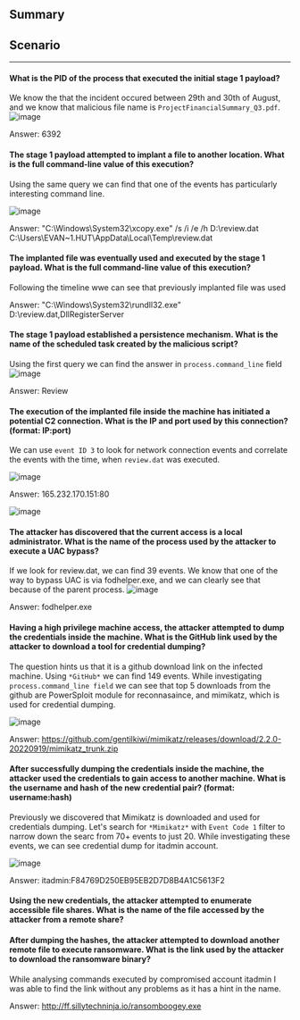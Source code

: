 ## Summary
## Scenario

---

#### What is the PID of the process that executed the initial stage 1 payload?

We know the that the incident occured between 29th and 30th of August, and we know that malicious file name is `ProjectFinancialSummary_Q3.pdf`. 
![image](https://github.com/user-attachments/assets/86690089-b95e-44a3-8c87-cb6618be09aa)

Answer: 6392

#### The stage 1 payload attempted to implant a file to another location. What is the full command-line value of this execution?

Using the same query we can find that one of the events has particularly interesting command line.

![image](https://github.com/user-attachments/assets/cb8da41a-25d2-46db-9689-0d8ac42f924c)

Answer: "C:\Windows\System32\xcopy.exe" /s /i /e /h D:\review.dat C:\Users\EVAN~1.HUT\AppData\Local\Temp\review.dat

#### The implanted file was eventually used and executed by the stage 1 payload. What is the full command-line value of this execution?

Following the timeline wwe can see that previously implanted file was used

Answer: "C:\Windows\System32\rundll32.exe" D:\review.dat,DllRegisterServer

#### The stage 1 payload established a persistence mechanism. What is the name of the scheduled task created by the malicious script?

Using the first query we can find the answer in `process.command_line` field![image](https://github.com/user-attachments/assets/4643df1f-d0f5-4302-8d38-f06d98aabfb8)

Answer: Review

#### The execution of the implanted file inside the machine has initiated a potential C2 connection. What is the IP and port used by this connection? (format: IP:port)

We can use `event ID 3` to look for network connection events and correlate the events with the time, when `review.dat` was executed.

![image](https://github.com/user-attachments/assets/e0eb6ac9-4387-46bf-ae09-f27560d73620)

Answer: 165.232.170.151:80

![image](https://github.com/user-attachments/assets/70f428c3-252f-4370-8ad4-cb25c8ff67b7)

#### The attacker has discovered that the current access is a local administrator. What is the name of the process used by the attacker to execute a UAC bypass?

If we look for review.dat, we can find 39 events. We know that one of the way to bypass UAC is via fodhelper.exe, and we can clearly see that because of the parent process.
![image](https://github.com/user-attachments/assets/307c9322-00fb-4acd-ab1d-c7e4aa55c5b6)

Answer: fodhelper.exe

#### Having a high privilege machine access, the attacker attempted to dump the credentials inside the machine. What is the GitHub link used by the attacker to download a tool for credential dumping?

The question hints us that it is a github download link on the infected machine. Using `*GitHub*` we can find 149 events. While investigating `process.command_line field` we can see that top 5 downloads from the github are PowerSploit module for reconnasaince, and mimikatz, which is used for credential dumping.
   
![image](https://github.com/user-attachments/assets/a72ccb8b-25ac-40c5-806f-0dcd8ee50594)

Answer: https://github.com/gentilkiwi/mimikatz/releases/download/2.2.0-20220919/mimikatz_trunk.zip

#### After successfully dumping the credentials inside the machine, the attacker used the credentials to gain access to another machine. What is the username and hash of the new credential pair? (format: username:hash)

Previously we discovered that Mimikatz is downloaded and used for credentials dumping. Let's search for `*Mimikatz*` with `Event Code 1` filter to narrow down the searc from 70+ events to just 20. While investigating these events, we can see credential dump for itadmin account.

![image](https://github.com/user-attachments/assets/6ae0c113-ca68-40ba-a9bb-53806d726b39)

Answer: itadmin:F84769D250EB95EB2D7D8B4A1C5613F2

#### Using the new credentials, the attacker attempted to enumerate accessible file shares. What is the name of the file accessed by the attacker from a remote share?

#### After dumping the hashes, the attacker attempted to download another remote file to execute ransomware. What is the link used by the attacker to download the ransomware binary?

While analysing commands executed by compromised account itadmin I was able to find the link without any problems as it has a hint in the name.

Answer: http://ff.sillytechninja.io/ransomboogey.exe


